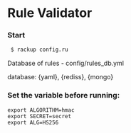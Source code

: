 # Rule Validator <br/>

### Start<br/>
```sh
 $ rackup config.ru
 ```

 Database of rules - config/rules_db.yml

 database: {yaml}, {rediss}, {mongo}

### Set the variable before running:
```
export ALGORITHM=hmac
export SECRET=secret
export ALG=HS256
```
